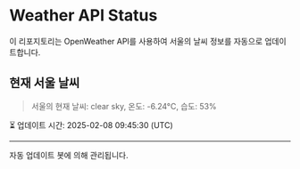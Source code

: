 
# Weather API Status

이 리포지토리는 OpenWeather API를 사용하여 서울의 날씨 정보를 자동으로 업데이트합니다.

## 현재 서울 날씨
> 서울의 현재 날씨: clear sky, 온도: -6.24°C, 습도: 53%

⏳ 업데이트 시간: 2025-02-08 09:45:30 (UTC)

---
자동 업데이트 봇에 의해 관리됩니다.
